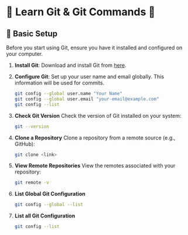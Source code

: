 # 🚀 **Learn Git & Git Commands** 🚀

## 🔧 **Basic Setup**

Before you start using Git, ensure you have it installed and configured on your computer.

1. **Install Git**:
   Download and install Git from [here](https://git-scm.com/).

2. **Configure Git**:
   Set up your user name and email globally. This information will be used for commits.

   ```bash
   git config --global user.name "Your Name"
   git config --global user.email "your-email@example.com"
   git config --list

3. **Check Git Version**
    Check the version of Git installed on your system:

    ```bash
    git --version


4. **Clone a Repository**
    Clone a repository from a remote source (e.g., GitHub):

    ```bash
    git clone <link>

5. **View Remote Repositories**
    View the remotes associated with your repository:

    ```bash
    git remote -v

6. **List Global Git Configuration**

    ```bash
    git config --global --list

7. **List all Git Configuration**

    ```bash
    git config --list
